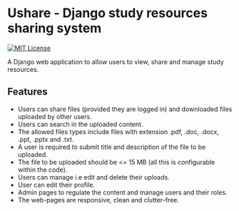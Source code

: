 # Ushare - Django study resources sharing system
[![MIT License](https://img.shields.io/github/license/Rmariner25/django_web_app?style=for-the-badge)](https://github.com/Rmariner25/django_web_app/blob/af149e320aea416abf32c6b7d22a9be693cf8e14/LICENSE)

A Django web application to allow users to view, share and manage study resources. 

<h2>Features</h2>

* Users can share files (provided they are logged in) and downloaded files uploaded by other users.
* Users can search in the uploaded content.
* The allowed files types include files with extension .pdf, .doc, .docx, .ppt, .pptx and .txt.
* A user is required to submit title and description of the file to be uploaded.
* The file to be uploaded should be <= 15 MB (all this is configurable within the code).
* Users can manage i.e edit and delete their uploads.
* User can edit their profile.
* Admin pages to regulate the content and manage users and their roles.
* The web-pages are responsive, clean and clutter-free.
  
